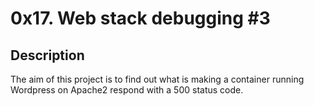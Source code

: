 # 0x17. Web stack debugging #3

## Description

The aim of this project is to find out what is making a container running Wordpress on Apache2 respond with a 500 status code.
